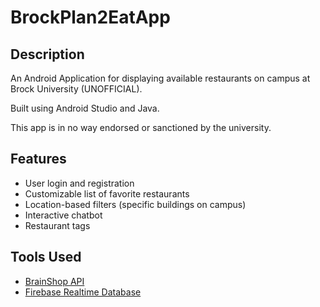 # BrockPlan2EatApp

## Description

An Android Application for displaying available restaurants on campus at Brock University (UNOFFICIAL). 

Built using Android Studio and Java.

This app is in no way endorsed or sanctioned by the university.

## Features
- User login and registration
- Customizable list of favorite restaurants
- Location-based filters (specific buildings on campus)
- Interactive chatbot
- Restaurant tags

## Tools Used
- [BrainShop API](https://brainshop.ai/)
- [Firebase Realtime Database](https://firebase.google.com/docs/database)

